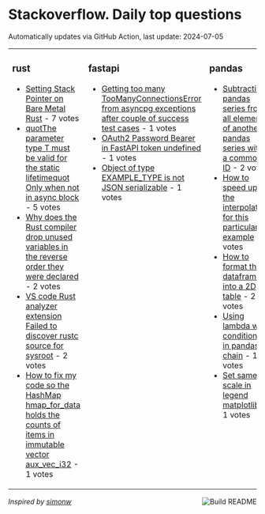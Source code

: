 # Stackoverflow. Daily top questions 

Automatically updates via GitHub Action, last update: <!-- date starts -->2024-07-05<!-- date ends -->


<table><tr><td valign="top" width="33%">

### rust
<!-- rust starts -->
* [Setting Stack Pointer on Bare Metal Rust](https://stackoverflow.com/questions/78709286/setting-stack-pointer-on-bare-metal-rust) - 7 votes
* [quotThe parameter type T must be valid for the static lifetimequot Only when not in async block](https://stackoverflow.com/questions/78704699/the-parameter-type-t-must-be-valid-for-the-static-lifetime-only-when-not-in) - 5 votes
* [Why does the Rust compiler drop unused variables in the reverse order they were declared](https://stackoverflow.com/questions/78708398/why-does-the-rust-compiler-drop-unused-variables-in-the-reverse-order-they-were) - 2 votes
* [VS code Rust analyzer extension Failed to discover rustc source for sysroot](https://stackoverflow.com/questions/78708738/vs-code-rust-analyzer-extension-failed-to-discover-rustc-source-for-sysroot) - 2 votes
* [How to fix my code so the HashMap hmap_for_data holds the counts of items in immutable vector aux_vec_i32](https://stackoverflow.com/questions/78708906/how-to-fix-my-code-so-the-hashmap-hmap-for-data-holds-the-counts-of-items-in-imm) - 1 votes
<!-- rust ends -->
</td><td valign="top" width="34%">


### fastapi
<!-- fastapi starts -->
* [Getting too many TooManyConnectionsError from asyncpg exceptions after couple of success test cases](https://stackoverflow.com/questions/78710471/getting-too-many-toomanyconnectionserror-from-asyncpg-exceptions-after-couple-of) - 1 votes
* [OAuth2 Password Bearer in FastAPI token undefined](https://stackoverflow.com/questions/78705196/oauth2-password-bearer-in-fastapi-token-undefined) - 1 votes
* [Object of type EXAMPLE_TYPE is not JSON serializable](https://stackoverflow.com/questions/78707450/object-of-type-example-type-is-not-json-serializable) - 1 votes
<!-- fastapi ends -->
</td><td valign="top" width="34%">


### pandas
<!-- pandas starts -->
* [Subtracting pandas series from all elements of another pandas series with a common ID](https://stackoverflow.com/questions/78709058/subtracting-pandas-series-from-all-elements-of-another-pandas-series-with-a-comm) - 2 votes
* [How to speed up the interpolation for this particular example](https://stackoverflow.com/questions/78706643/how-to-speed-up-the-interpolation-for-this-particular-example) - 2 votes
* [How to format the dataframe into a 2D table](https://stackoverflow.com/questions/78704660/how-to-format-the-dataframe-into-a-2d-table) - 2 votes
* [Using lambda with conditional in pandas chain](https://stackoverflow.com/questions/78704600/using-lambda-with-conditional-in-pandas-chain) - 1 votes
* [Set same scale in legend matplotlib](https://stackoverflow.com/questions/78711339/set-same-scale-in-legend-matplotlib) - 1 votes
<!-- pandas ends -->
</td></tr></table>

<a href="https://github.com/hp0404/hp0404/actions"><img src="https://github.com/hp0404/hp0404/workflows/Build%20README/badge.svg" align="right" alt="Build README"></a> <p>*Inspired by  [simonw](https://github.com/simonw/simonw)*</p>
